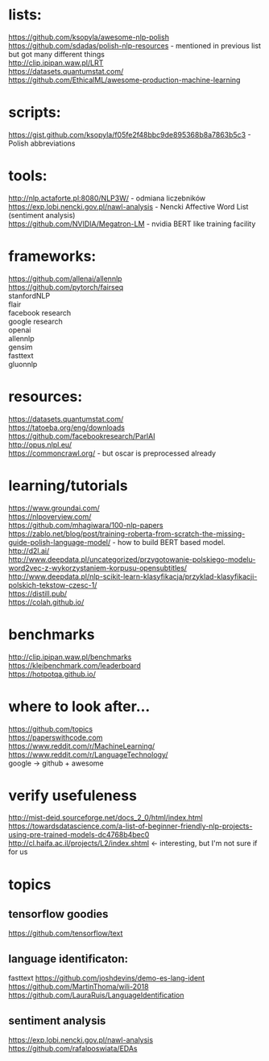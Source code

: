 # lists:

https://github.com/ksopyla/awesome-nlp-polish  
https://github.com/sdadas/polish-nlp-resources - mentioned in previous list but got many different things  
http://clip.ipipan.waw.pl/LRT  
https://datasets.quantumstat.com/  
https://github.com/EthicalML/awesome-production-machine-learning  


# scripts:

https://gist.github.com/ksopyla/f05fe2f48bbc9de895368b8a7863b5c3 - Polish abbreviations  


# tools:
http://nlp.actaforte.pl:8080/NLP3W/ - odmiana liczebników  
https://exp.lobi.nencki.gov.pl/nawl-analysis - Nencki Affective Word List (sentiment analysis)  
https://github.com/NVIDIA/Megatron-LM - nvidia BERT like training facility


# frameworks:

https://github.com/allenai/allennlp  
https://github.com/pytorch/fairseq  
stanfordNLP  
flair  
facebook research  
google research  
openai  
allennlp  
gensim  
fasttext  
gluonnlp  


# resources:
https://datasets.quantumstat.com/  
https://tatoeba.org/eng/downloads  
https://github.com/facebookresearch/ParlAI  
http://opus.nlpl.eu/  
https://commoncrawl.org/ - but oscar is preprocessed already  


# learning/tutorials

https://www.groundai.com/  
https://nlpoverview.com/  
https://github.com/mhagiwara/100-nlp-papers  
https://zablo.net/blog/post/training-roberta-from-scratch-the-missing-guide-polish-language-model/ - how to build BERT based model.  
http://d2l.ai/  
http://www.deepdata.pl/uncategorized/przygotowanie-polskiego-modelu-word2vec-z-wykorzystaniem-korpusu-opensubtitles/  
http://www.deepdata.pl/nlp-scikit-learn-klasyfikacja/przyklad-klasyfikacji-polskich-tekstow-czesc-1/  
https://distill.pub/  
https://colah.github.io/  


# benchmarks

http://clip.ipipan.waw.pl/benchmarks  
https://klejbenchmark.com/leaderboard  
https://hotpotqa.github.io/  


# where to look after...

https://github.com/topics  
https://paperswithcode.com  
https://www.reddit.com/r/MachineLearning/  
https://www.reddit.com/r/LanguageTechnology/  
google -> github + awesome  

# verify usefuleness

http://mist-deid.sourceforge.net/docs_2_0/html/index.html  
https://towardsdatascience.com/a-list-of-beginner-friendly-nlp-projects-using-pre-trained-models-dc4768b4bec0  
http://cl.haifa.ac.il/projects/L2/index.shtml <- interesting, but I'm not sure if for us  

# topics


## tensorflow goodies

https://github.com/tensorflow/text  


## language identificaton:

fasttext
https://github.com/joshdevins/demo-es-lang-ident  
https://github.com/MartinThoma/wili-2018  
https://github.com/LauraRuis/LanguageIdentification  


## sentiment analysis

https://exp.lobi.nencki.gov.pl/nawl-analysis  
https://github.com/rafalposwiata/EDAs  
